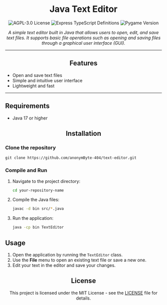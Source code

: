 <h1 align="center">Java Text Editor</h1>

<p align="center">
  <img src="https://img.shields.io/badge/License-MIT-blue.svg" alt="AGPL-3.0 License">
  <img src="https://img.shields.io/badge/Java-17.0.13-orange.svg" alt="Express TypeScript Definitions">
  <img src="https://img.shields.io/badge/text--editor-1.0.0-yellowgreen.svg" alt="Pygame Version">
</p>

<p align="center"><i>A simple text editor built in Java that allows users to open, edit, and save text files. It supports basic file operations such as opening and saving files through a graphical user interface (GUI).</i></p>

---
<h2 align="center">Features</h2>

<ul>
  <li>Open and save text files</li>
  <li>Simple and intuitive user interface</li>
  <li>Lightweight and fast</li>
</ul>

---

<h2>Requirements</h2>

<ul>
  <li>Java 17 or higher</li>
</ul>

<h2 align="center">Installation</h2>

<h3>Clone the repository</h3>

<pre><code>git clone https://github.com/anonymByte-404/text-editor.git</code></pre>

<h3>Compile and Run</h3>

1. Navigate to the project directory:
    ```bash
    cd your-repository-name
    ```

2. Compile the Java files:
    ```bash
    javac -d bin src/*.java
    ```

3. Run the application:
    ```bash
    java -cp bin TextEditor
    ```

<h2>Usage</h2>

1. Open the application by running the `TextEditor` class.
2. Use the **File** menu to open an existing text file or save a new one.
3. Edit your text in the editor and save your changes.

<h2 align="center">License</h2>

<p align="center">This project is licensed under the MIT License - see the <a href="LICENSE">LICENSE</a> file for details.</p>

